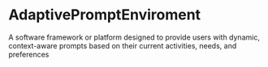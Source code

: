 # AdaptivePromptEnviroment
A software framework or platform designed to provide users with dynamic, context-aware prompts based on their current activities, needs, and preferences
